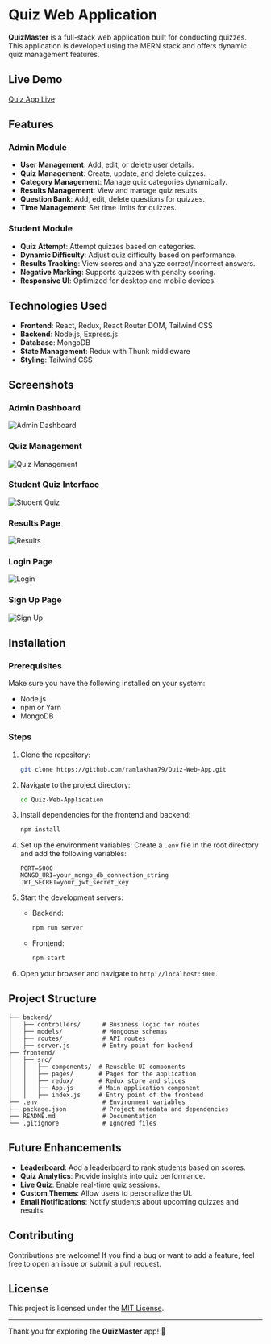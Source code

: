# Quiz Web Application

**QuizMaster** is a full-stack web application built for conducting quizzes. This application is developed using the MERN stack and offers dynamic quiz management features.

## Live Demo

[Quiz App Live](https://quiz-web-app-khaki.vercel.app/)

## Features

### Admin Module
- **User Management**: Add, edit, or delete user details.
- **Quiz Management**: Create, update, and delete quizzes.
- **Category Management**: Manage quiz categories dynamically.
- **Results Management**: View and manage quiz results.
- **Question Bank**: Add, edit, delete questions for quizzes.
- **Time Management**: Set time limits for quizzes.

### Student Module
- **Quiz Attempt**: Attempt quizzes based on categories.
- **Dynamic Difficulty**: Adjust quiz difficulty based on performance.
- **Results Tracking**: View scores and analyze correct/incorrect answers.
- **Negative Marking**: Supports quizzes with penalty scoring.
- **Responsive UI**: Optimized for desktop and mobile devices.

## Technologies Used

- **Frontend**: React, Redux, React Router DOM, Tailwind CSS
- **Backend**: Node.js, Express.js
- **Database**: MongoDB
- **State Management**: Redux with Thunk middleware
- **Styling**: Tailwind CSS

## Screenshots

### Admin Dashboard
![Admin Dashboard](https://placeholder.com/admin-dashboard)

### Quiz Management
![Quiz Management](https://placeholder.com/quiz-management)

### Student Quiz Interface
![Student Quiz](https://placeholder.com/student-quiz)

### Results Page
![Results](https://placeholder.com/results)

### Login Page
![Login](https://placeholder.com/login)

### Sign Up Page
![Sign Up](https://placeholder.com/sign-up)

## Installation

### Prerequisites
Make sure you have the following installed on your system:
- Node.js
- npm or Yarn
- MongoDB

### Steps

1. Clone the repository:
   ```bash
   git clone https://github.com/ramlakhan79/Quiz-Web-App.git
   ```

2. Navigate to the project directory:
   ```bash
   cd Quiz-Web-Application
   ```

3. Install dependencies for the frontend and backend:
   ```bash
   npm install
   ```

4. Set up the environment variables:
   Create a `.env` file in the root directory and add the following variables:
   ```env
   PORT=5000
   MONGO_URI=your_mongo_db_connection_string
   JWT_SECRET=your_jwt_secret_key
   ```

5. Start the development servers:
   - Backend:
     ```bash
     npm run server
     ```
   - Frontend:
     ```bash
     npm start
     ```

6. Open your browser and navigate to `http://localhost:3000`.

## Project Structure

```plaintext
├── backend/
│   ├── controllers/      # Business logic for routes
│   ├── models/           # Mongoose schemas
│   ├── routes/           # API routes
│   ├── server.js         # Entry point for backend
├── frontend/
│   ├── src/
│   │   ├── components/  # Reusable UI components
│   │   ├── pages/       # Pages for the application
│   │   ├── redux/       # Redux store and slices
│   │   ├── App.js       # Main application component
│   │   ├── index.js     # Entry point of the frontend
├── .env                  # Environment variables
├── package.json          # Project metadata and dependencies
├── README.md             # Documentation
└── .gitignore            # Ignored files
```

## Future Enhancements

- **Leaderboard**: Add a leaderboard to rank students based on scores.
- **Quiz Analytics**: Provide insights into quiz performance.
- **Live Quiz**: Enable real-time quiz sessions.
- **Custom Themes**: Allow users to personalize the UI.
- **Email Notifications**: Notify students about upcoming quizzes and results.

## Contributing

Contributions are welcome! If you find a bug or want to add a feature, feel free to open an issue or submit a pull request.

## License

This project is licensed under the [MIT License](LICENSE).

---

Thank you for exploring the **QuizMaster** app! 🚀
